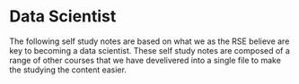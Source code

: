  # Data Scientist

 The following self study notes are based on what we as the RSE believe are key to becoming a data scientist. These self study notes are composed of a range of other courses that we have develivered into a single file to make the studying the content easier. 